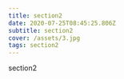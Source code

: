 ```yaml
---
title: section2
date: 2020-07-25T08:45:25.806Z
subtitle: section2
cover: /assets/3.jpg
tags: section2
---
```

section2